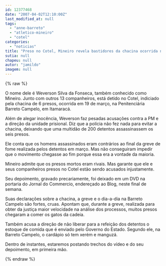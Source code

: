 ```yaml
---
id: 12377468
date: "2007-04-02T12:10:00Z"
last_modified_at: null
tags:
  - "anne-barreto"
  - "atletico-mineiro"
  - "cotel"
categories:
  - "noticias"
title: "Preso no Cotel, Mineiro revela bastidores da chacina ocorrida na Barreto Campelo e acusa PM de omiss\u00e3o"
sutia: null
chapeu: null
autor: "jamildo"
imagem: null
---
```

{% raw %}
<p>O nome dele &eacute; Weverson Silva da Fonseca, tamb&eacute;m conhecido como Mineiro. Junto com outros 13 companheiros, est&aacute; detido no Cotel, indiciado pela chacina de 6 presos, ocorrida em 19 de mar&ccedil;o, na Penitenci&aacute;ria Barreto Campelo, em Itamarac&aacute;.</p>
<p>Al&eacute;m de alegar inoc&ecirc;ncia, Weverson faz pesadas acusa&ccedil;&otilde;es contra a PM e a dire&ccedil;&atilde;o da unidade prisional. Diz que a pol&iacute;cia n&atilde;o fez nada para evitar a chacina, deixando que uma multid&atilde;o de 200 detentos assassinassem os seis presos.</p>
<p>Ele conta que os homens assassinados eram contr&aacute;rios ao final da greve de fome realizada pelos detentos em mar&ccedil;o. Mas n&atilde;o conseguiram impedir que o movimento chegasse ao fim porque essa era a vontade da maioria.</p>
<p>Mineiro admite que os presos mortos eram rivais. Mas garante que ele e seus companheiros presos no Cotel est&atilde;o sendo acusados injustamente.</p>
<p>Seu depoimento, gravado precariamente, foi deixado em um DVD na portaria do Jornal do Commercio, endere&ccedil;ado ao Blog, neste final de semana.</p>
<p>Suas declara&ccedil;&otilde;es sobre a chacina, a greve e o dia-a-dia na Barreto Campelo s&atilde;o fortes, cruas. Apontam que, durante a greve, realizada para obter da justi&ccedil;a maior velocidade na an&aacute;lise dos processos, muitos presos chegaram a comer os gatos da cadeia.</p>
<p>Tamb&eacute;m acusa a dire&ccedil;&atilde;o de n&atilde;o liberar para a refei&ccedil;&atilde;o dos detentos o estoque de comida que &eacute; enviado pelo Governo do Estado. Segundo ele, na Barreto Campelo, o card&aacute;pio s&oacute; tem xer&eacute;m e manguz&aacute;.</p>
<p>Dentro de instantes, estaremos postando trechos do v&iacute;deo e do seu depoimento, em primeira m&atilde;o.</p>
{% endraw %}
